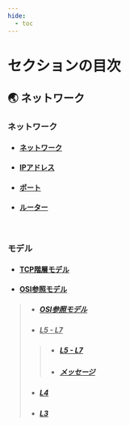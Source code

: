 ```yaml
---
hide:
  - toc
---
```


# セクションの目次

## 🌏 ネットワーク

### ネットワーク

* #### [︎ネットワーク](https://hiroki-it.github.io/tech-notebook/network/network.html)

* #### [︎IPアドレス](https://hiroki-it.github.io/tech-notebook/network/network_ip_address.html)

* #### [ポート](https://hiroki-it.github.io/tech-notebook/network/network_port.html)

* #### [︎ルーター](https://hiroki-it.github.io/tech-notebook/network/network_router.html)

<br>

### モデル

* #### [︎TCP階層モデル](https://hiroki-it.github.io/tech-notebook/network/network_model_tcp.html)

* #### <u>︎OSI参照モデル</u>
> * ##### [︎OSI参照モデル](https://hiroki-it.github.io/tech-notebook/network/network_model_osi.html)
> * ##### <u>L5 - L7</u>
> > * ##### [L5 - L7](https://hiroki-it.github.io/tech-notebook/network/network_model_osi_l5_l7.html)
> > * ##### [メッセージ](https://hiroki-it.github.io/tech-notebook/network/network_model_osi_l5_l7_message.html)
> * ##### [L4](https://hiroki-it.github.io/tech-notebook/network/network_model_osi_l4.html)
> * ##### [L3](https://hiroki-it.github.io/tech-notebook/network/network_model_osi_l3.html)

<br>
